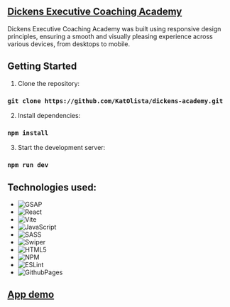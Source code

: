 ## [Dickens Executive Coaching Academy](https://katolista.github.io/dickens-academy/)

Dickens Executive Coaching Academy was built using responsive design principles, ensuring a smooth and visually pleasing experience across various devices, from desktops to mobile.

## Getting Started

1. Clone the repository:
### `git clone https://github.com/KatOlista/dickens-academy.git`

2. Install dependencies:

### `npm install`

3. Start the development server:

### `npm run dev`

## Technologies used:

- ![GSAP](https://img.shields.io/badge/GSAP-93CF2B?style=for-the-badge&logo=greensock&logoColor=white)
- ![React](https://img.shields.io/badge/react-%2320232a.svg?style=for-the-badge&logo=react&logoColor=%2361DAFB)
- ![Vite](https://img.shields.io/badge/vite-%23646CFF.svg?style=for-the-badge&logo=vite&logoColor=white)
- ![JavaScript](https://img.shields.io/badge/javascript-%23323330.svg?style=for-the-badge&logo=javascript&logoColor=%23F7DF1E)
- ![SASS](https://img.shields.io/badge/SASS-hotpink.svg?style=for-the-badge&logo=SASS&logoColor=white)
- ![Swiper](https://img.shields.io/badge/Swiper-6332F6.svg?style=for-the-badge&logo=Swiper&logoColor=white)
- ![HTML5](https://img.shields.io/badge/html5-%23E34F26.svg?style=for-the-badge&logo=html5&logoColor=white)
- ![NPM](https://img.shields.io/badge/NPM-%23CB3837.svg?style=for-the-badge&logo=npm&logoColor=white)
- ![ESLint](https://img.shields.io/badge/ESLint-4B3263?style=for-the-badge&logo=eslint&logoColor=white)
- ![GithubPages](https://img.shields.io/badge/github%20pages-121013?style=for-the-badge&logo=github&logoColor=white)

## [App demo](https://katolista.github.io/dickens-academy/)
